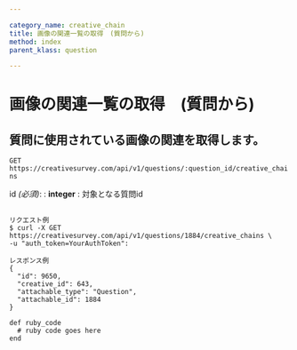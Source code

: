 ```yaml
---

category_name: creative_chain
title: 画像の関連一覧の取得　(質問から)
method: index
parent_klass: question

---
```


# 画像の関連一覧の取得　(質問から)

## 質問に使用されている画像の関連を取得します。

`GET https://creativesurvey.com/api/v1/questions/:question_id/creative_chains`

id _(必須)_:
: __integer__
: 対象となる質問id

~~~

リクエスト例
$ curl -X GET https://creativesurvey.com/api/v1/questions/1884/creative_chains \
-u "auth_token=YourAuthToken":

レスポンス例
{
  "id": 9650,
  "creative_id": 643,
  "attachable_type": "Question",
  "attachable_id": 1884
}

~~~

 
~~~
def ruby_code
  # ruby code goes here
end
~~~

　
　
